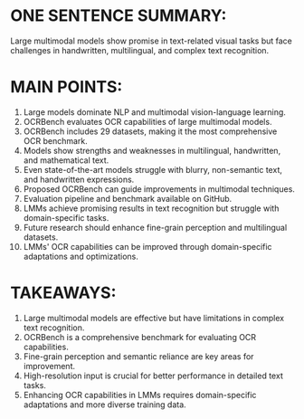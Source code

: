 # ONE SENTENCE SUMMARY:
Large multimodal models show promise in text-related visual tasks but face challenges in handwritten, multilingual, and complex text recognition.

# MAIN POINTS:
1. Large models dominate NLP and multimodal vision-language learning.
2. OCRBench evaluates OCR capabilities of large multimodal models.
3. OCRBench includes 29 datasets, making it the most comprehensive OCR benchmark.
4. Models show strengths and weaknesses in multilingual, handwritten, and mathematical text.
5. Even state-of-the-art models struggle with blurry, non-semantic text, and handwritten expressions.
6. Proposed OCRBench can guide improvements in multimodal techniques.
7. Evaluation pipeline and benchmark available on GitHub.
8. LMMs achieve promising results in text recognition but struggle with domain-specific tasks.
9. Future research should enhance fine-grain perception and multilingual datasets.
10. LMMs' OCR capabilities can be improved through domain-specific adaptations and optimizations.

# TAKEAWAYS:
1. Large multimodal models are effective but have limitations in complex text recognition.
2. OCRBench is a comprehensive benchmark for evaluating OCR capabilities.
3. Fine-grain perception and semantic reliance are key areas for improvement.
4. High-resolution input is crucial for better performance in detailed text tasks.
5. Enhancing OCR capabilities in LMMs requires domain-specific adaptations and more diverse training data.
